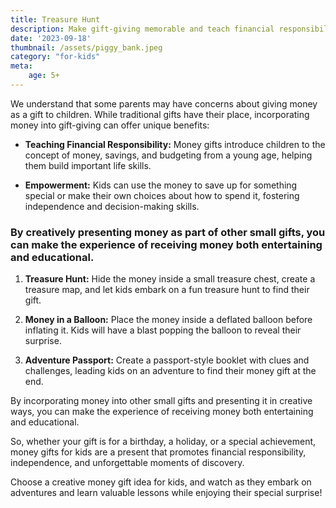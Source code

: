 ```yaml
---
title: Treasure Hunt
description: Make gift-giving memorable and teach financial responsibility by creatively presenting money to kids.
date: '2023-09-18'
thumbnail: /assets/piggy_bank.jpeg
category: "for-kids"
meta:
    age: 5+
---
```

We understand that some parents may have concerns about giving money as a gift to children. While traditional gifts have their place, incorporating money into gift-giving can offer unique benefits:

- **Teaching Financial Responsibility:** Money gifts introduce children to the concept of money, savings, and budgeting from a young age, helping them build important life skills.

- **Empowerment:** Kids can use the money to save up for something special or make their own choices about how to spend it, fostering independence and decision-making skills.

### By creatively presenting money as part of other small gifts, you can make the experience of receiving money both entertaining and educational.

1. **Treasure Hunt:** Hide the money inside a small treasure chest, create a treasure map, and let kids embark on a fun treasure hunt to find their gift.

2. **Money in a Balloon:** Place the money inside a deflated balloon before inflating it. Kids will have a blast popping the balloon to reveal their surprise.

3. **Adventure Passport:** Create a passport-style booklet with clues and challenges, leading kids on an adventure to find their money gift at the end.

By incorporating money into other small gifts and presenting it in creative ways, you can make the experience of receiving money both entertaining and educational.

So, whether your gift is for a birthday, a holiday, or a special achievement, money gifts for kids are a present that promotes financial responsibility, independence, and unforgettable moments of discovery.

Choose a creative money gift idea for kids, and watch as they embark on adventures and learn valuable lessons while enjoying their special surprise!
